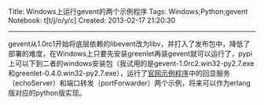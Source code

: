 Title: Windows上运行gevent的两个示例程序
Tags: Windows;Python;gevent
Notebook: t[t/j/o/y/c]
Created: 2013-02-17 21:20:30

------

gevent从1.0rc1开始将底层依赖的libevent改为libv，并打入了发布包中，降低了部署的难度，在Windows上只要先安装greenlet再装gevent就可以运行了，pypi上可以下到二者的windows安装包（我试用的是gevent-1.0rc2.win32-py2.7.exe和greenlet-0.4.0.win32-py2.7.exe），运行了[官网示例程序](https://github.com/SiteSupport/gevent/tree/master/examples)中的回显服务（echoServer）和端口转发（portForwarder）两个示例，将来可以作为erlang版对应的python版实现。
